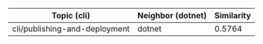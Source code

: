 | Topic (cli) | Neighbor (dotnet) | Similarity |
|-------------|-------------------|------------|
| cli/publishing-and-deployment | dotnet | 0.5764 |
